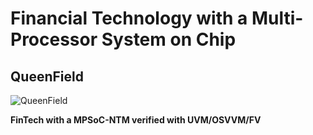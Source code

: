 # Financial Technology with a Multi-Processor System on Chip
## QueenField

![QueenField](../main/icon.jpg)

**FinTech with a MPSoC-NTM verified with UVM/OSVVM/FV**
